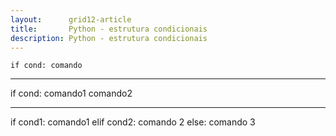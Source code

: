 ```yaml
---
layout:      grid12-article
title:       Python - estrutura condicionais
description: Python - estrutura condicionais
---
```




    if cond: comando

<hr>
    if cond:
    comando1
    comando2

<hr>
    if cond1: comando1
    elif cond2: comando 2
    else: comando 3
